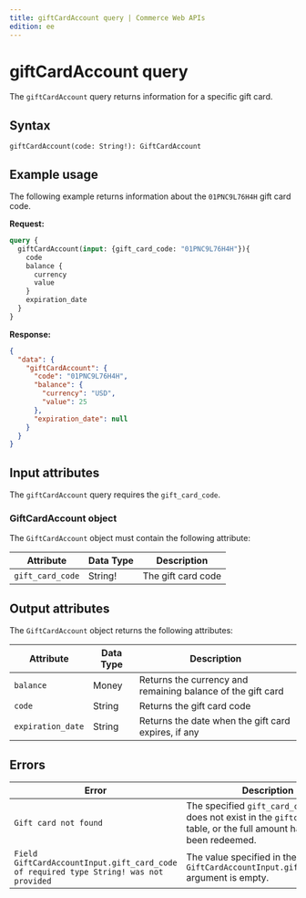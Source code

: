 ```yaml
---
title: giftCardAccount query | Commerce Web APIs
edition: ee
---
```


# giftCardAccount query

The `giftCardAccount` query returns information for a specific gift card.

## Syntax

 `giftCardAccount(code: String!): GiftCardAccount`

## Example usage

The following example returns information about the `01PNC9L76H4H` gift card code.

**Request:**

```graphql
query {
  giftCardAccount(input: {gift_card_code: "01PNC9L76H4H"}){
    code
    balance {
      currency
      value
    }
    expiration_date
  }
}
```

**Response:**

```json
{
  "data": {
    "giftCardAccount": {
      "code": "01PNC9L76H4H",
      "balance": {
        "currency": "USD",
        "value": 25
      },
      "expiration_date": null
    }
  }
}
```

## Input attributes

The `giftCardAccount` query requires the `gift_card_code`.

### GiftCardAccount object

The `GiftCardAccount` object must contain the following attribute:

Attribute | Data Type | Description
--- | --- | ---
`gift_card_code` | String! | The gift card code

## Output attributes

The `GiftCardAccount` object returns the following attributes:

Attribute |  Data Type | Description
--- | --- | ---
`balance` | Money | Returns the currency and remaining balance of the gift card
`code` | String | Returns the gift card code
`expiration_date` | String | Returns the date when the gift card expires, if any

## Errors

Error | Description
--- | ---
`Gift card not found` | The specified `gift_card_code` value does not exist in the `giftcardaccount` table, or the full amount has already been redeemed.
`Field GiftCardAccountInput.gift_card_code of required type String! was not provided` | The value specified in the `GiftCardAccountInput.gift_card_code` argument is empty.
